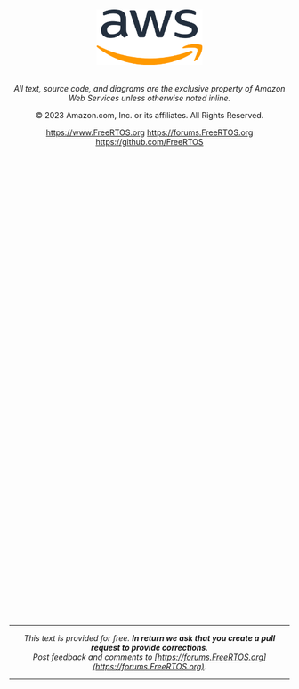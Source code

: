 <div align="center">

</br>
</br>

<img src="./media/aws-logo-hr.png" alt="" height="100" width="190"/>


</br>
</br>

*All text, source code, and diagrams are the exclusive property of Amazon Web Services unless otherwise noted inline.*

© 2023 Amazon.com, Inc. or its affiliates. All Rights Reserved.

<https://www.FreeRTOS.org> <https://forums.FreeRTOS.org> <https://github.com/FreeRTOS>

</div>

</br>
</br>
</br>
</br>
</br>
</br>
</br>
</br>
</br>
</br>
</br>
</br>
</br>
</br>
</br>
</br>
</br>
</br>
</br>
</br>
</br>
</br>
</br>
</br>
</br>
</br>
</br>
</br>
</br>
</br>
</br>
</br>
</br>
</br>
</br>
</br>
</br>
</br>
</br>
</br>
</br>
</br>
</br>
</br>
</br>
</br>
</br>
</br>
</br>


<div align="center";>

* * *

*This text is provided for free. **In return we ask that you create a pull request to provide corrections**.*
</br>
*Post feedback and comments to [https://forums.FreeRTOS.org](https://forums.FreeRTOS.org).*

* * *

</div>


